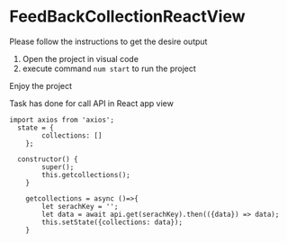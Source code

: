 # FeedBackCollectionReactView

Please follow the instructions to get the desire output

1. Open the project in visual code
2. execute command ```num start``` to run the project

Enjoy the project

Task has done for call API in React app view

```
import axios from 'axios';
  state = {
        collections: []
    };
    
  constructor() {
        super();
        this.getcollections();
    }

    getcollections = async ()=>{
        let serachKey = '';
        let data = await api.get(serachKey).then(({data}) => data);
        this.setState({collections: data});
    }
```
